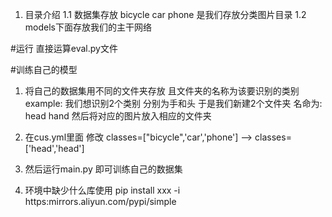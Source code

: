 1. 目录介绍
1.1 数据集存放
    bicycle
    car
    phone
    是我们存放分类图片目录
1.2 models下面存放我们的主干网络

#运行
直接运算eval.py文件

#训练自己的模型
1. 将自己的数据集用不同的文件夹存放
   且文件夹的名称为该要识别的类别
   example:
    我们想识别2个类别 分别为手和头
    于是我们新建2个文件夹
    名命为:
        head
        hand
    然后将对应的图片放入相应的文件夹
2. 在cus.yml里面
   修改 classes=["bicycle",'car','phone']
   --> classes=['head','head']
   
3. 然后运行main.py 即可训练自己的数据集
4. 环境中缺少什么库使用  pip install xxx -i https:mirrors.aliyun.com/pypi/simple
